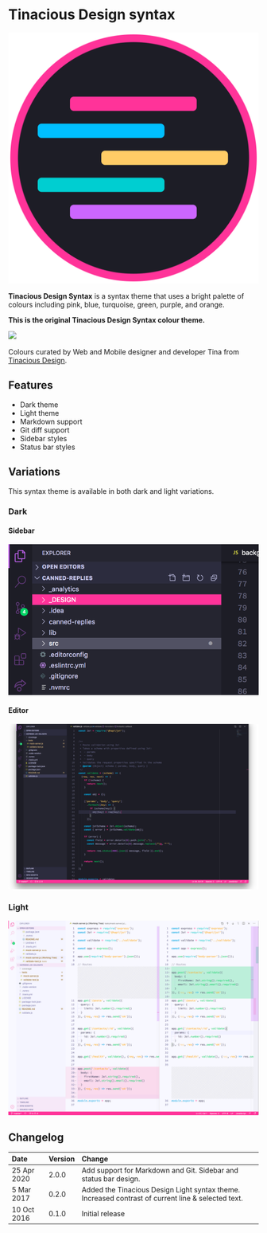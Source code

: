 # Tinacious Design syntax

![](icon.svg)

**Tinacious Design Syntax** is a syntax theme that uses a bright palette of colours including pink, blue, turquoise, green, purple, and orange.

**This is the original Tinacious Design Syntax colour theme.**

![](images/tinacious-design-syntax-swatches.png)

Colours curated by Web and Mobile designer and developer Tina from [Tinacious Design](http://tinaciousdesign.com).


## Features

- Dark theme
- Light theme
- Markdown support
- Git diff support
- Sidebar styles
- Status bar styles


## Variations

This syntax theme is available in both dark and light variations.


### Dark

#### Sidebar

![dark syntax theme tinacious design - sidebar styles](images/tinacious-design-syntax-sidebar-hover.png)


#### Editor

![dark syntax theme tinacious design](images/tinacious-syntax-theme-vscode-dark.png)


### Light

![light syntax theme tinacious design](images/tinacious-light-syntax-theme-vscode.png)


## Changelog

| Date        | Version | Change                                                                                             |
|:------------|:--------|:---------------------------------------------------------------------------------------------------|
| 25 Apr 2020 | 2.0.0   | Add support for Markdown and Git. Sidebar and status bar design.                                   |
| 5 Mar 2017  | 0.2.0   | Added the Tinacious Design Light syntax theme. Increased contrast of current line & selected text. |
| 10 Oct 2016 | 0.1.0   | Initial release                                                                                    |
